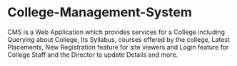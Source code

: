 # College-Management-System
CMS is a Web Application which provides services for a College including Querying about College, Its Syllabus, courses offered by the college, Latest Placements, New Registration feature for site viewers and Login feature for College Staff and the Director to update Details and more.
